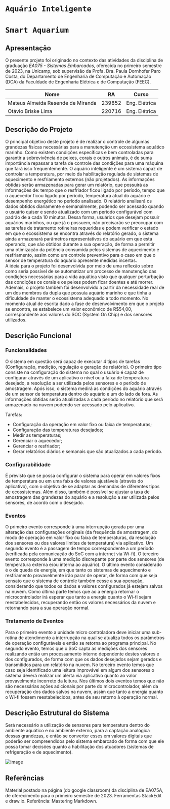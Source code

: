 # `Aquário Inteligente`
# `Smart Aquarium`

## Apresentação

O presente projeto foi originado no contexto das atividades da disciplina de graduação *EA075 - Sistemas Embarcados*, 
oferecida no primeiro semestre de 2023, na Unicamp, sob supervisão da Profa. Dra. Paula Dornhofer Paro Costa, do Departamento de Engenharia de Computação e Automação (DCA) da Faculdade de Engenharia Elétrica e de Computação (FEEC).

|Nome  | RA | Curso|
|--|--|--|
| Mateus Almeida Resende de Miranda  | 239852  | Eng. Elétrica|
| Otávio Briske Lima  | 220716  | Eng. Elétrica|


## Descrição do Projeto
O principal objetivo deste projeto é de realizar o controle de algumas grandezas físicas necessárias para a manutenção um ecossistema aquático marinho. Como existem condições específicas e bem controladas para garantir a sobrevivência de peixes, corais e outros animais, é de suma importância repassar a tarefa de controle das condições para uma máquina que fará isso frequentemente. 
O aquário inteligente é um sistema capaz de controlar a temperatura, por meio da habilitação regulada de sistemas de aquecimento e resfriamento externos (não projetados). As informações obtidas serão armazenadas para gerar um relatório, que possuirá as informações de: tempo que o resfriador ficou ligado por período, tempo que o aquecedor ficou ligado por período, temperatura atual do aquário e desempenho energético no período analisado. O relatório analisará os dados obtidos diariamente e semanalmente, podendo ser acessado quando o usuário quiser e sendo atualizado com um período configurável com padrão de a cada 10 minutos. 
Dessa forma, usuários que desejam possuir aquários marinhos, ou que já o possuem, não precisarão se preocupar com as tarefas de tratamento rotineiras requeridas e podem verificar o estado em que o ecossistema se encontra através do relatório gerado, o sistema ainda armazenará parâmetros representativos do aquário em que está operando, que são obtidos durante a sua operação, de forma a permitir uma otimização da potência consumida pelos sistemas de aquecimento e resfriamento, assim como um controle preventivo para o caso em que o sensor de temperatura do aquário apresente medidas incertas.  
A ideia para o projeto foi desenvolvida por meio de uma reflexão sobre como seria possível de se automatizar um processo de manutenção das condições necessárias para a vida aquática visto que qualquer perturbação das condições os corais e os peixes podem ficar doentes e até morrer. Ademais, o projeto também foi desenvolvido a partir da necessidade real de um dos membros da dupla que possuía aquário marinho e que tinha a dificuldade de manter o ecossistema adequado a todo momento. 
No momento atual de escrita dado a fase de desenvolvimento em que o projeto se encontra, se estabelece um valor econômico de R$54,00, correspondente aos valores do SOC (System On Chip) e dos sensores utilizados. 


## Descrição Funcional

### Funcionalidades
O sistema em questão será capaz de executar 4 tipos de tarefas (Configuração, medição, regulação e geração de relatório). O primeiro tipo consiste na configuração do sistema no qual o usuário é capaz de configurar através de um aplicativo o nível ou a faixa de temperatura desejado, a resolução a ser utilizada pelos sensores e o período de amostragem. Após isso, o sistema medirá as condições do aquário através de um sensor de temperatura dentro do aquário e um do lado de fora. As informações obtidas serão atualizadas a cada período no relatório que será armazenado na nuvem podendo ser acessado pelo aplicativo. 

Tarefas: 
- Configuração da operação em valor fixo ou faixa de temperaturas; 
- Configuração das temperaturas desejados; 
- Medir as temperaturas; 
- Gerenciar o aquecedor; 
- Gerenciar o resfriador; 
- Gerar relatórios diários e semanais que são atualizados a cada período. 


### Configurabilidade
É previsto que se possa configurar o sistema para operar em valores fixos de temperatura ou em uma faixa de valores ajustáveis (através do aplicativo), com o objetivo de se adaptar as demandas de diferentes tipos de ecossistemas. Além disso, também é possível se ajustar a taxa de amostragem das grandezas do aquário e a resolução a ser utilizada pelos sensores, de acordo com o desejado. 


### Eventos
O primeiro evento corresponde à uma interrupção gerada por uma alteração das configurações originais (da frequência de amostragem, do modo de operação em valor fixo ou faixa de temperaturas, da resolução dos sensores ou dos valores limites de temperatura) via aplicativo. 
Um segundo evento é a passagem de tempo correspondente a um período (verificada pela comunicação do SoC com a internet via Wi-fi). 
O terceiro evento corresponde à uma medição discrepante por parte dos sensores (de temperatura externa e/ou interna ao aquário). 
O último evento considerado é o de queda de energia, em que tanto os sistemas de aquecimento e resfriamento provavelmente irão parar de operar, de forma com que seja sensato que o sistema de controle também cesse a sua operação, considerando que todos os dados e valores configurados já estejam salvos na nuvem. 
Como última parte temos que ao a energia retornar o microcontrolador irá esperar que tanto a energia quanto o Wi-fi sejam reestabelecidos, recuperando então os valores necessários da nuvem e retornando para a sua operação normal. 


### Tratamento de Eventos
Para o primeiro evento a unidade micro controladora deve iniciar uma sub-rotina de atendimento a interrupção na qual se atualiza todos os parâmetros de operação configuráveis e então se retorna ao programa principal. 
No segundo evento, temos que o SoC capta as medições dos sensores realizando então um processamento interno dependente destes valores e dos configurados, de forma com que os dados desejados sejam gerados e transmitidos para um relatório na nuvem. 
No terceiro evento temos que caso seja identificado uma leitura improvável em algum dos sensores o sistema deverá realizar um alerta via aplicativo quanto ao valor provavelmente incorreto da leitura. 
Nos últimos dois eventos temos que não são necessárias ações adicionais por parte do microcontrolador, além da recuperação dos dados salvos na nuvem, assim que tanto a energia quanto o Wi-fi fossem reestabelecidos, antes de seu retorno à operação normal. 


## Descrição Estrutural do Sistema
Será necessário a utilização de sensores para temperatura dentro do ambiente aquático e no ambiente externo, para a captação analógica dessas grandezas, e então se converter esses em valores digitais que poderão ser compreendidos pelo sistema embarcado de forma com que ele possa tomar decisões quanto a habilitação dos atuadores (sistemas de refrigeração e de aquecimento). 

![image](https://github.com/Nothingtopus/Imagens/assets/127249262/6bf2077f-7120-4f35-8862-b491f0e0c5ed)


## Referências
Material postado na página (do google classroom) da disciplina de EA075A, de oferecimento para o primeiro semestre de 2023.
Ferramentas StackEdit e draw.io.
Referência: Mastering Markdown.
